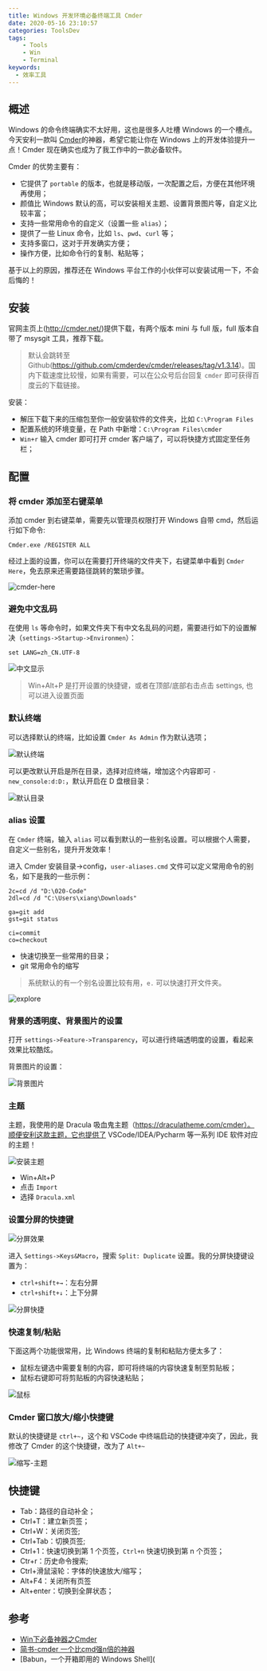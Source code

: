 ```yaml
---
title: Windows 开发环境必备终端工具 Cmder
date: 2020-05-16 23:10:57
categories: ToolsDev
tags:
    - Tools
    - Win
    - Terminal
keywords:
  - 效率工具
---
```


## 概述

Windows 的命令终端确实不太好用，这也是很多人吐槽 Windows 的一个槽点。今天安利一款叫 [Cmder](http://cmder.net/)的神器，希望它能让你在 Windows 上的开发体验提升一点！Cmder 现在确实也成为了我工作中的一款必备软件。

Cmder 的优势主要有：

- 它提供了 `portable` 的版本，也就是移动版，一次配置之后，方便在其他环境再使用；
- 颜值比 Windows 默认的高，可以安装相关主题、设置背景图片等，自定义比较丰富；
- 支持一些常用命令的自定义（设置一些 `alias`）；
- 提供了一些 Linux 命令，比如 `ls`、`pwd`、`curl` 等；
- 支持多窗口，这对于开发确实方便；
- 操作方便，比如命令行的复制、粘贴等；

基于以上的原因，推荐还在 Windows 平台工作的小伙伴可以安装试用一下，不会后悔的！

## 安装

官网主页上(http://cmder.net/)提供下载，有两个版本 mini 与 full 版，full 版本自带了 msysgit 工具，推荐下载。

> 默认会跳转至 Github(https://github.com/cmderdev/cmder/releases/tag/v1.3.14)。国内下载速度比较慢，如果有需要，可以在公众号后台回复 `cmder` 即可获得百度云的下载链接。

安装：

- 解压下载下来的压缩包至你一般安装软件的文件夹，比如 `C:\Program Files`
- 配置系统的环境变量，在 Path 中新增：`C:\Program Files\cmder`
- `Win+r` 输入 cmder 即可打开 cmder 客户端了，可以将快捷方式固定至任务栏；

## 配置

### 将 cmder 添加至右键菜单

添加 cmder 到右键菜单，需要先以管理员权限打开 Windows 自带 cmd，然后运行如下命令:

```shell
Cmder.exe /REGISTER ALL
```

经过上面的设置，你可以在需要打开终端的文件夹下，右键菜单中看到 `Cmder Here`，免去原来还需要路径跳转的繁琐步骤。

![cmder-here](https://gitee.com/michael_xiang/images/raw/master/uPic/cmder-here.png)

### 避免中文乱码

在使用 `ls` 等命令时，如果文件夹下有中文名乱码的问题，需要进行如下的设置解决（`settings->Startup->Environmen`）：

```shell
set LANG=zh_CN.UTF-8
```

![中文显示](https://gitee.com/michael_xiang/images/raw/master/uPic/中文显示.png)

> Win+Alt+P 是打开设置的快捷键，或者在顶部/底部右击点击 settings, 也可以进入设置页面

### 默认终端

可以选择默认的终端，比如设置 `Cmder As Admin` 作为默认选项；

![默认终端](https://gitee.com/michael_xiang/images/raw/master/uPic/默认终端.png)

可以更改默认开启是所在目录，选择对应终端，增加这个内容即可 `-new_console:d:D:`，默认开启在 D 盘根目录：

![默认目录](https://gitee.com/michael_xiang/images/raw/master/uPic/默认目录.png)

### alias 设置

在 `Cmder` 终端，输入 `alias` 可以看到默认的一些别名设置。可以根据个人需要，自定义一些别名，提升开发效率！

进入 Cmder 安装目录->config，`user-aliases.cmd` 文件可以定义常用命令的别名，如下是我的一些示例：

```shell
2c=cd /d "D:\020-Code"
2dl=cd /d "C:\Users\xiang\Downloads"

ga=git add
gst=git status

ci=commit
co=checkout
```

- 快速切换至一些常用的目录；
- git 常用命令的缩写

> 系统默认的有一个别名设置比较有用，`e.` 可以快速打开文件夹。

![explore](https://gitee.com/michael_xiang/images/raw/master/uPic/explore.gif)

### 背景的透明度、背景图片的设置

打开 `settings->Feature->Transparency`，可以进行终端透明度的设置，看起来效果比较酷炫。

背景图片的设置：

![背景图片](https://gitee.com/michael_xiang/images/raw/master/uPic/背景图片.png)

### 主题

主题，我使用的是 Dracula 吸血鬼主题（https://draculatheme.com/cmder）。顺便安利这款主题，它也提供了 VSCode/IDEA/Pycharm 等一系列 IDE 软件对应的主题！

![安装主题](https://gitee.com/michael_xiang/images/raw/master/uPic/安装主题.png)

- Win+Alt+P
- 点击 `Import`
- 选择 `Dracula.xml`

### 设置分屏的快捷键

![分屏效果](https://gitee.com/michael_xiang/images/raw/master/uPic/分屏效果.png)

进入 `Settings->Keys&Macro`，搜索 `Split: Duplicate` 设置。我的分屏快捷键设置为：

- `ctrl+shift+→`：左右分屏
- `ctrl+shift+↓`：上下分屏

![分屏快捷](https://gitee.com/michael_xiang/images/raw/master/uPic/分屏快捷.png)

### 快速复制/粘贴

下面这两个功能很常用，比 Windows 终端的复制和粘贴方便太多了：

- 鼠标左键选中需要复制的内容，即可将终端的内容快速复制至剪贴板；
- 鼠标右键即可将剪贴板的内容快速粘贴；

![鼠标](https://gitee.com/michael_xiang/images/raw/master/uPic/鼠标.png)

### Cmder 窗口放大/缩小快捷键

默认的快捷键是 `ctrl+~`，这个和 VSCode 中终端启动的快捷键冲突了，因此，我修改了 Cmder 的这个快捷键，改为了 `Alt+~`

![缩写-主题](https://gitee.com/michael_xiang/images/raw/master/uPic/缩写-主题.png)

## 快捷键

- Tab：路径的自动补全；
- Ctrl+T：建立新页签；
- Ctrl+W：关闭页签;
- Ctrl+Tab：切换页签;
- Ctrl+1：快速切换到第 1 个页签，`Ctrl+n` 快速切换到第 n 个页签；
- Ctr+r：历史命令搜索;
- Ctrl+滑鼠滚轮：字体的快速放大/缩写；
- Alt+F4：关闭所有页签
- Alt+enter：切换到全屏状态；

## 参考

- [Win下必备神器之Cmder](https://jeffjade.com/2016/01/13/2016-01-13-windows-software-cmder/)
- [简书-cmder 一个比cmd强n倍的神器](https://www.jianshu.com/p/7a706c0a3411)
- [Babun，一个开箱即用的 Windows Shell](